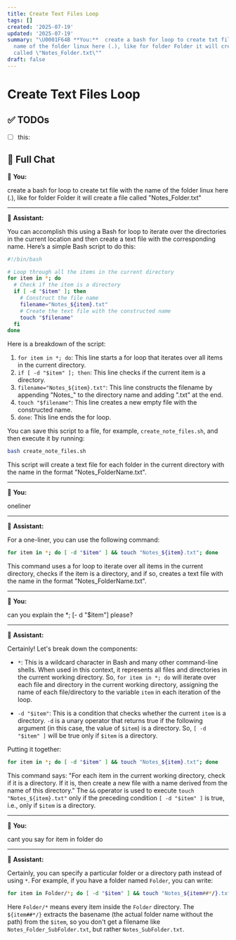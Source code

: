 ```yaml
---
title: Create Text Files Loop
tags: []
created: '2025-07-19'
updated: '2025-07-19'
summary: "\U0001F64B **You:**  create a bash for loop to create txt file with the
  name of the folder linux here (.), like for folder Folder it will create a file
  called \"Notes_Folder.txt\""
draft: false
---
```


# Create Text Files Loop

## ✅ TODOs
- [ ] this:

## 🧠 Full Chat

🙋 **You:**

create a bash for loop to create txt file with the name of the folder linux here (.), like for folder Folder it will create a file called "Notes_Folder.txt"

---

🤖 **Assistant:**

You can accomplish this using a Bash for loop to iterate over the directories in the current location and then create a text file with the corresponding name. Here’s a simple Bash script to do this:

```bash
#!/bin/bash

# Loop through all the items in the current directory
for item in *; do
  # Check if the item is a directory
  if [ -d "$item" ]; then
    # Construct the file name
    filename="Notes_${item}.txt"
    # Create the text file with the constructed name
    touch "$filename"
  fi
done
```

Here is a breakdown of the script:

1. `for item in *; do`: This line starts a for loop that iterates over all items in the current directory.
2. `if [ -d "$item" ]; then`: This line checks if the current item is a directory.
3. `filename="Notes_${item}.txt"`: This line constructs the filename by appending "Notes_" to the directory name and adding ".txt" at the end.
4. `touch "$filename"`: This line creates a new empty file with the constructed name.
5. `done`: This line ends the for loop.

You can save this script to a file, for example, `create_note_files.sh`, and then execute it by running:

```bash
bash create_note_files.sh
```

This script will create a text file for each folder in the current directory with the name in the format "Notes_FolderName.txt".

---

🙋 **You:**

oneliner

---

🤖 **Assistant:**

For a one-liner, you can use the following command:

```bash
for item in *; do [ -d "$item" ] && touch "Notes_${item}.txt"; done
```

This command uses a for loop to iterate over all items in the current directory, checks if the item is a directory, and if so, creates a text file with the name in the format "Notes_FolderName.txt".

---

🙋 **You:**

can you explain the *;  [- d "$item"]  please?

---

🤖 **Assistant:**

Certainly! Let's break down the components:

- `*`: This is a wildcard character in Bash and many other command-line shells. When used in this context, it represents all files and directories in the current working directory. So, `for item in *; do` will iterate over each file and directory in the current working directory, assigning the name of each file/directory to the variable `item` in each iteration of the loop.

- `-d "$item"`: This is a condition that checks whether the current `item` is a directory. `-d` is a unary operator that returns true if the following argument (in this case, the value of `$item`) is a directory. So, `[ -d "$item" ]` will be true only if `$item` is a directory.

Putting it together:

```bash
for item in *; do [ -d "$item" ] && touch "Notes_${item}.txt"; done
```

This command says: "For each item in the current working directory, check if it is a directory. If it is, then create a new file with a name derived from the name of this directory." The `&&` operator is used to execute `touch "Notes_${item}.txt"` only if the preceding condition `[ -d "$item" ]` is true, i.e., only if `$item` is a directory.

---

🙋 **You:**

cant you say for item in folder do

---

🤖 **Assistant:**

Certainly, you can specify a particular folder or a directory path instead of using `*`. For example, if you have a folder named `Folder`, you can write:

```bash
for item in Folder/*; do [ -d "$item" ] && touch "Notes_${item##*/}.txt"; done
```

Here `Folder/*` means every item inside the `Folder` directory. The `${item##*/}` extracts the basename (the actual folder name without the path) from the `$item`, so you don't get a filename like `Notes_Folder_SubFolder.txt`, but rather `Notes_SubFolder.txt`.